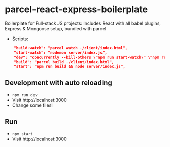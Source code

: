 # parcel-react-express-boilerplate
Boilerplate for Full-stack JS projects: Includes React with all babel plugins, Express &amp; Mongoose setup, bundled with parcel 

* Scripts:

```json
    "build-watch": "parcel watch ./client/index.html",
    "start-watch": "nodemon server/index.js",
    "dev": "concurrently --kill-others \"npm run start-watch\" \"npm run build-watch\"",
    "build": "parcel build ./client/index.html",
    "start": "npm run build && node server/index.js",
```

## Development with auto reloading

* `npm run dev`
* Visit http://localhost:3000
* Change some files!

## Run

* `npm start`
* Visit http://localhost:3000
